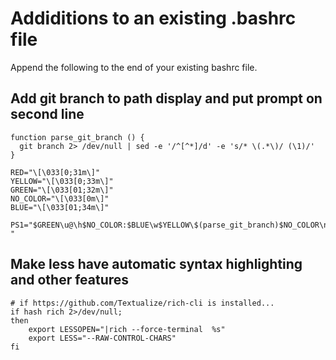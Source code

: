 # Addiditions to an existing .bashrc file

Append the following to the end of your existing bashrc file.

## Add git branch to path display and put prompt on second line
```
function parse_git_branch () {
  git branch 2> /dev/null | sed -e '/^[^*]/d' -e 's/* \(.*\)/ (\1)/'
}

RED="\[\033[0;31m\]"
YELLOW="\[\033[0;33m\]"
GREEN="\[\033[01;32m\]"
NO_COLOR="\[\033[0m\]"
BLUE="\[\033[01;34m\]"

PS1="$GREEN\u@\h$NO_COLOR:$BLUE\w$YELLOW\$(parse_git_branch)$NO_COLOR\n\$ "
```

## Make less have automatic syntax highlighting and other features
```
# if https://github.com/Textualize/rich-cli is installed...
if hash rich 2>/dev/null;
then
    export LESSOPEN="|rich --force-terminal  %s"
    export LESS="--RAW-CONTROL-CHARS"
fi
```
